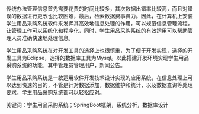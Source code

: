传统办法管理信息首先需要花费的时间比较多，其次数据出错率比较高，而且对错误的数据进行更改也比较困难，最后，检索数据费事费力。因此，在计算机上安装学生用品采购系统软件来发挥其高效地信息处理的作用，可以规范信息管理流程，让管理工作可以系统化和程序化，同时，学生用品采购系统的有效运用可以帮助管理人员准确快速地处理信息。

学生用品采购系统在对开发工具的选择上也很慎重，为了便于开发实现，选择的开发工具为Eclipse，选择的数据库工具为Mysql。以此搭建开发环境实现学生用品采购系统的功能。其中管理员管理用户，新闻公告。

学生用品采购系统是一款运用软件开发技术设计实现的应用系统，在信息处理上可以达到快速的目的，不管是针对数据添加，数据维护和统计，以及数据查询等处理要求，学生用品采购系统都可以轻松应对。

关键词：学生用品采购系统；SpringBoot框架，系统分析，数据库设计

